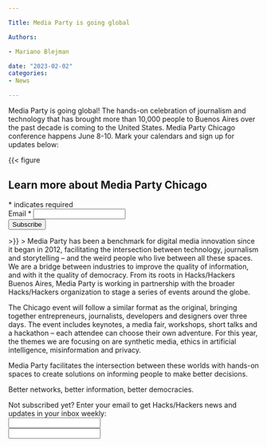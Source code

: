 ```yaml
---

Title: Media Party is going global

Authors: 

- Mariano Blejman

date: "2023-02-02" 
categories: 
- News 

---
```


Media Party is going global! The hands-on celebration of journalism and technology that has brought more than 10,000 people to Buenos Aires over the past decade is coming to the United States. Media Party Chicago conference happens June 8-10. Mark your calendars and sign up for updates below:

{{< figure 
<!-- Begin Mailchimp Signup Form -->
<div id="mc_embed_signup">
    <form action="https://hackshackers.us1.list-manage.com/subscribe/post?u=c56f2e53d5ed6ef87f8aaa75c&amp;id=fb2bc6f10b&amp;f_id=0058c0e1f0" method="post" id="mc-embedded-subscribe-form" name="mc-embedded-subscribe-form" class="validate" target="_self">
        <div id="mc_embed_signup_scroll">
        <h2>Learn more about Media Party Chicago</h2>
        <div class="indicates-required"><span class="asterisk">*</span> indicates required</div>
<div class="mc-field-group">
	<label for="mce-EMAIL">Email  <span class="asterisk">*</span>
</label>
	<input type="email" value="" name="EMAIL" class="required email" id="mce-EMAIL" required>
	<span id="mce-EMAIL-HELPERTEXT" class="helper_text"></span>
</div>
<div hidden="true"><input type="hidden" name="tags" value="8859"></div>
	<div id="mce-responses" class="clear">
		<div class="response" id="mce-error-response" style="display:none"></div>
		<div class="response" id="mce-success-response" style="display:none"></div>
	</div>    <!-- real people should not fill this in and expect good things - do not remove this or risk form bot signups-->
    <div style="position: absolute; left: -5000px;" aria-hidden="true"><input type="text" name="b_c56f2e53d5ed6ef87f8aaa75c_fb2bc6f10b" tabindex="-1" value=""></div>
    <div class="clear"><input type="submit" value="Subscribe" name="subscribe" id="mc-embedded-subscribe" class="button"></div>
    </div>
</form>
</div>
<!--End mc_embed_signup-->
>}}
>
Media Party has been a benchmark for digital media innovation since it began in 2012, facilitating the intersection between technology, journalism and storytelling – and the weird people who live between all these spaces. We are a bridge between industries to improve the quality of information, and with it the quality of democracy. From its roots in Hacks/Hackers Buenos Aires, Media Party is working in partnership with the broader Hacks/Hackers organization to stage a series of events around the globe.

The Chicago event will follow a similar format as the original, bringing together entrepreneurs, journalists, developers and designers over three days. The event includes keynotes, a media fair, workshops, short talks and a hackathon – each attendee can choose their own adventure. For this year, the themes we are focusing on are synthetic media, ethics in artificial intelligence, misinformation and privacy. 

Media Party facilitates the intersection between these worlds with hands-on spaces to create solutions on informing people to make better decisions. 

Better networks, better information, better democracies. 

<div id="mc_embed_signup"><form id="mc-embedded-subscribe-form" class="validate" action="//hackshackers.us1.list-manage.com/subscribe/post?u=c56f2e53d5ed6ef87f8aaa75c&amp;id=fb2bc6f10b" method="post" name="mc-embedded-subscribe-form" novalidate="" target="_blank">

<div id="mc_embed_signup_scroll">

<div class="mc-field-group"><label for="mce-EMAIL">Not subscribed yet? Enter your email to get Hacks/Hackers news and updates in your inbox weekly:  </label></div>

<div class="mc-field-group"><input id="mce-EMAIL" class="required email" name="EMAIL" type="email" value="" /></div>

<!-- real people should not fill this in and expect good things - do not remove this or risk form bot signups-->

<div style="position: absolute; left: -5000px;"><input tabindex="-1" name="b_c56f2e53d5ed6ef87f8aaa75c_fb2bc6f10b" type="text" value="" /></div>

<div class="clear"><input id="mc-embedded-subscribe" class="button" name="subscribe" typ
